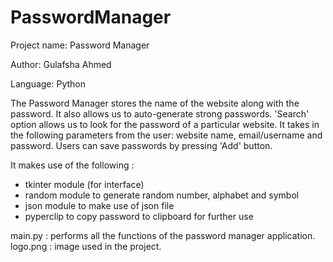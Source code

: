 # PasswordManager

Project name: Password Manager

Author: Gulafsha Ahmed

Language: Python

The Password Manager stores the name of the website along with the password. It also allows us to auto-generate strong passwords. 'Search' option allows us to look for the password of a particular website. It takes in the following parameters from the user: website name, email/username and password. Users can save passwords by pressing 'Add' button.

It makes use of the following :
- tkinter module (for interface)
- random module to generate random number, alphabet and symbol
- json module to make use of json file
- pyperclip to copy password to clipboard for further use

main.py : performs all the functions of the password manager application.
logo.png : image used in the project.
